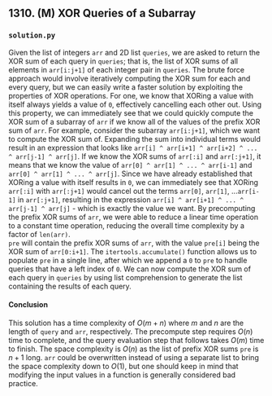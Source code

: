 ## 1310. (M) XOR Queries of a Subarray

### `solution.py`
Given the list of integers `arr` and 2D list `queries`, we are asked to return the XOR sum of each query in `queries`; that is, the list of XOR sums of all elements in `arr[i:j+1]` of each integer pair in `queries`. The brute force approach would involve iteratively computing the XOR sum for each and every query, but we can easily write a faster solution by exploiting the properties of XOR operations. For one, we know that XORing a value with itself always yields a value of `0`, effectively cancelling each other out. Using this property, we can immediately see that we could quickly compute the XOR sum of a subarray of `arr` if we know all of the values of the prefix XOR sum of `arr`. For example, consider the subarray `arr[i:j+1]`, which we want to compute the XOR sum of. Expanding the sum into individual terms would result in an expression that looks like `arr[i] ^ arr[i+1] ^ arr[i+2] ^ ... ^ arr[j-1] ^ arr[j]`. If we know the XOR sums of `arr[:i]` and `arr[:j+1]`, it means that we know the value of `arr[0] ^ arr[1] ^ ... ^ arr[i-1]` and `arr[0] ^ arr[1] ^ ... ^ arr[j]`. Since we have already established that XORing a value with itself results in `0`, we can immediately see that XORing `arr[:i]` with `arr[:j+1]` would cancel out the terms `arr[0]`, `arr[1]`, ...`arr[i-1]` in `arr[:j+1]`, resulting in the expression `arr[i] ^ arr[i+1] ^ ... ^ arr[j-1] ^ arr[j]` - which is exactly the value we want. By precomputing the prefix XOR sums of `arr`, we were able to reduce a linear time operation to a constant time operation, reducing the overall time complexity by a factor of `len(arr)`.  
`pre` will contain the prefix XOR sums of `arr`, with the value `pre[i]` being the XOR sum of `arr[0:i+1]`. The `itertools.accumulate()` function allows us to populate `pre` in a single line, after which we append a `0` to `pre` to handle queries that have a left index of `0`. We can now compute the XOR sum of each query in `queries` by using list comprehension to generate the list containing the results of each query.  


#### Conclusion
This solution has a time complexity of $O(m+n)$ where $m$ and $n$ are the length of `query` and `arr`, respectively. The precompute step requires $O(n)$ time to complete, and the query evaluation step that follows takes $O(m)$ time to finish. The space complexity is $O(n)$ as the list of prefix XOR sums `pre` is $n+1$ long. `arr` could be overwritten instead of using a separate list to bring the space complexity down to $O(1)$, but one should keep in mind that modifying the input values in a function is generally considered bad practice.  
  

